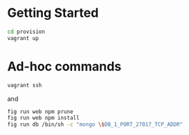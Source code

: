 
Getting Started
===============

```bash
cd provision
vagrant up
```

Ad-hoc commands
===============

```bash
vagrant ssh
```

and

```bash
fig run web npm prune
fig run web npm install
fig run db /bin/sh -c "mongo \$DB_1_PORT_27017_TCP_ADDR"
```
